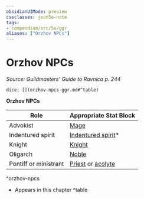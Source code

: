 ```yaml
---
obsidianUIMode: preview
cssclasses: json5e-note
tags:
- compendium/src/5e/ggr
aliases: ["Orzhov NPCs"]
---
```

# Orzhov NPCs
*Source: Guildmasters' Guide to Ravnica p. 244* 

`dice: [](orzhov-npcs-ggr.md#^table)`

**Orzhov NPCs**

| Role | Appropriate Stat Block |
|------|------------------------|
| Advokist | [Mage](/compendium/bestiary/humanoid/mage.md) |
| Indentured spirit | [Indentured spirit](/compendium/bestiary/undead/indentured-spirit-ggr.md)* |
| Knight | [Knight](/compendium/bestiary/humanoid/knight.md) |
| Oligarch | [Noble](/compendium/bestiary/humanoid/noble.md) |
| Pontiff or ministrant | [Priest](/compendium/bestiary/humanoid/priest.md) or [acolyte](/compendium/bestiary/humanoid/acolyte.md) |
^orzhov-npcs

* Appears in this chapter
^table